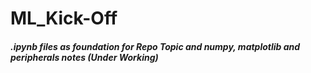 # ML_Kick-Off
##### .ipynb files as foundation for Repo Topic and numpy, matplotlib and peripherals notes (Under Working)
